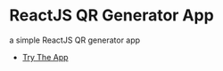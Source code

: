 # ReactJS QR Generator App

a simple ReactJS QR generator app
- [Try The App ](https://mohammadshawakha.github.io/QR-Code-App/) 
